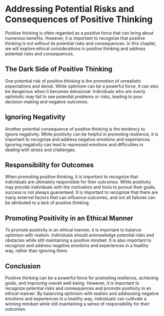 Addressing Potential Risks and Consequences of Positive Thinking
========================================================================================================================

Positive thinking is often regarded as a positive force that can bring about numerous benefits. However, it is important to recognize that positive thinking is not without its potential risks and consequences. In this chapter, we will explore ethical considerations in positive thinking and address potential risks and consequences.

The Dark Side of Positive Thinking
----------------------------------

One potential risk of positive thinking is the promotion of unrealistic expectations and denial. While optimism can be a powerful force, it can also be dangerous when it becomes delusional. Individuals who are overly optimistic may fail to see potential problems or risks, leading to poor decision-making and negative outcomes.

Ignoring Negativity
-------------------

Another potential consequence of positive thinking is the tendency to ignore negativity. While positivity can be helpful in promoting resilience, it is important to recognize and address negative emotions and experiences. Ignoring negativity can lead to repressed emotions and difficulties in dealing with stress and challenges.

Responsibility for Outcomes
---------------------------

When promoting positive thinking, it is important to recognize that individuals are ultimately responsible for their outcomes. While positivity may provide individuals with the motivation and tools to pursue their goals, success is not always guaranteed. It is important to recognize that there are many external factors that can influence outcomes, and not all failures can be attributed to a lack of positive thinking.

Promoting Positivity in an Ethical Manner
-----------------------------------------

To promote positivity in an ethical manner, it is important to balance optimism with realism. Individuals should acknowledge potential risks and obstacles while still maintaining a positive mindset. It is also important to recognize and address negative emotions and experiences in a healthy way, rather than ignoring them.

Conclusion
----------

Positive thinking can be a powerful force for promoting resilience, achieving goals, and improving overall well-being. However, it is important to recognize potential risks and consequences and promote positivity in an ethical manner. By balancing optimism with realism and addressing negative emotions and experiences in a healthy way, individuals can cultivate a winning mindset while still maintaining a sense of responsibility for their outcomes.

